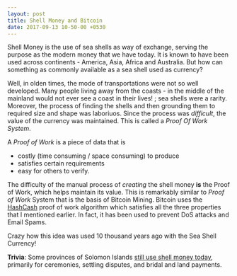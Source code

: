 ```yaml
---
layout: post
title: Shell Money and Bitcoin
date: 2017-09-13 10-50-00 +0530
---
```


Shell Money is the use of sea shells as way of exchange, serving the purpose as the modern money that we have today. It is known to have been used across continents -  America, Asia, Africa and Australia. But how can something as commonly available as a sea shell used as currency? 

Well, in olden times, the mode of transportations were not so well developed. Many people living away from the coasts - in the middle of the mainland would not ever see a coast in their lives! ; sea shells were a rarity. Moreover, the process of finding the shells and then grounding them to required size and shape was laboriuos. Since the process was _difficult_, the value of the currency was maintained. This is called a _Proof Of Work System_.

 A _Proof of Work_ is a piece of data that is 
- costly (time consuming / space consuming) to produce
- satisfies certain requirements
- easy for others to verify. 

The difficulty of the manual process of _creating_ the shell money **is** the Proof of Work, which helps maintain its value. This is remarkably similar to _Proof of Work_ System that is the basis of Bitcoin Mining. Bitcoin uses the [HashCash](https://en.wikipedia.org/wiki/Hashcash#How_it_works) proof of work algorithm which satisfies all the three properties that I mentioned earlier. In fact, it has been used to prevent DoS attacks and Email Spams. 

Crazy how this idea was used 10 thousand years ago with the Sea Shell Currency!


**Trivia**: Some provinces of Solomon Islands [still use shell money today](https://medium.com/@Kiva/shell-money-tradition-lives-on-in-the-solomon-islands-3ffc1e812c35), primarily for ceremonies, settling disputes, and bridal and land payments.
